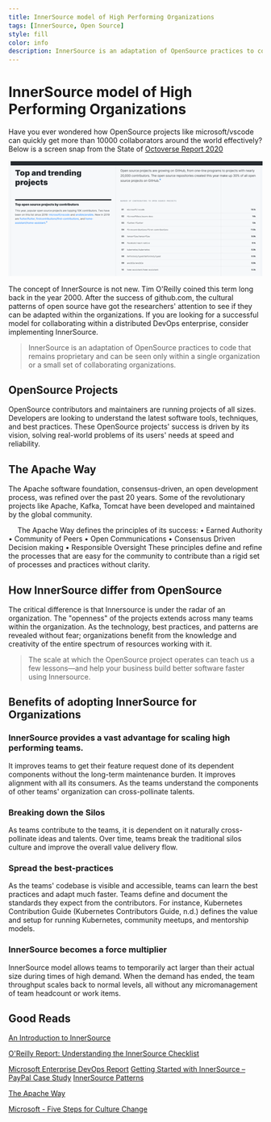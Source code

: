 ```yaml
---
title: InnerSource model of High Performing Organizations
tags: [InnerSource, Open Source]
style: fill
color: info
description: InnerSource is an adaptation of OpenSource practices to code that remains proprietary and can be seen only within a single organization or a small set of collaborating organizations.
---
```

# InnerSource model of High Performing Organizations
Have you ever wondered how OpenSource projects like microsoft/vscode can quickly get more than 10000 collaborators around the world effectively? Below is a screen snap from the State of [Octoverse Report 2020](https://octoverse.github.com/)

![Octoverse](/assets/images/octoverse2020.png)

The concept of InnerSource is not new. Tim O'Reilly coined this term long back in the year 2000. After the success of github.com, the cultural patterns of open source have got the researchers' attention to see if they can be adapted within the organizations. If you are looking for a successful model for collaborating within a distributed DevOps enterprise, consider implementing InnerSource. 

> InnerSource is an adaptation of OpenSource practices to code that remains proprietary and can be seen only within a single organization or a small set of collaborating organizations.

## OpenSource Projects
OpenSource contributors and maintainers are running projects of all sizes. Developers are looking to understand the latest software tools, techniques, and best practices. These OpenSource projects' success is driven by its vision, solving real-world problems of its users' needs at speed and reliability. 

## The Apache Way
The Apache software foundation, consensus-driven, an open development process, was refined over the past 20 years. Some of the revolutionary projects like Apache, Kafka, Tomcat have been developed and maintained by the global community. 

 
The Apache Way defines the principles of its success:
•	Earned Authority
•	Community of Peers
•	Open Communications
•	Consensus Driven Decision making
•	Responsible Oversight
These principles define and refine the processes that are easy for the community to contribute than a rigid set of processes and practices without clarity.

## How InnerSource differ from OpenSource
The critical difference is that Innersource is under the radar of an organization. The "openness" of the projects extends across many teams within the organization. As the technology, best practices, and patterns are revealed without fear; organizations benefit from the knowledge and creativity of the entire spectrum of resources working with it.

> The scale at which the OpenSource project operates can teach us a few lessons—and help your business build better software faster using Innersource.

## Benefits of adopting InnerSource for Organizations
### InnerSource provides a vast advantage for scaling high performing teams. 
It improves teams to get their feature request done of its dependent components without the long-term maintenance burden. It improves alignment with all its consumers. As the teams understand the components of other teams' organization can cross-pollinate talents.
### Breaking down the Silos
As teams contribute to the teams, it is dependent on it naturally cross-pollinate ideas and talents. Over time, teams break the traditional silos culture and improve the overall value delivery flow.	
### Spread the best-practices
As the teams' codebase is visible and accessible, teams can learn the best practices and adapt much faster. Teams define and document the standards they expect from the contributors. For instance, Kubernetes Contribution Guide (Kubernetes Contributors Guide, n.d.) defines the value and setup for running Kubernetes, community meetups, and mentorship models. 
### InnerSource becomes a force multiplier 
InnerSource model allows teams to temporarily act larger than their actual size during times of high demand. When the demand has ended, the team throughput scales back to normal levels, all without any micromanagement of team headcount or work items.

## Good Reads
[An Introduction to InnerSource](https://resources.github.com/whitepapers/introduction-to-innersource/#:~:text=Innersource%20is%20a%20development%20methodology,teamwork%20across%20thousands%20of%20contributors.)

[O'Reilly Report: Understanding the InnerSource Checklist](https://www.oreilly.com/library/view/understanding-the-innersource/9781491986899/)

[Microsoft Enterprise DevOps Report](https://azure.microsoft.com/en-in/resources/enterprise-devops-report-20202021/)
[Getting Started with InnerSource – PayPal Case Study](https://www.youtube.com/watch?v=r4QU1WJn9f8)
[InnerSource Patterns](https://github.com/InnerSourceCommons/InnerSourcePatterns)

[The Apache Way](ttp://www.apache.org/theapacheway/index.html)

[Microsoft - Five Steps for Culture Change](https://azure.microsoft.com/en-in/resources/five-steps-to-culture-change/)
